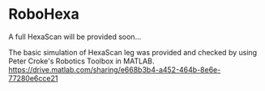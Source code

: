# RoboHexa


A full HexaScan will be provided soon...


The basic simulation of HexaScan leg was provided and checked by using Peter Croke's Robotics Toolbox in MATLAB.
https://drive.matlab.com/sharing/e668b3b4-a452-464b-8e6e-77280e6cce21
